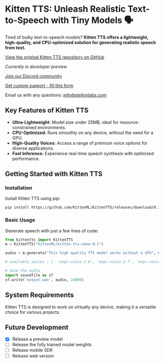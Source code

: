 # Kitten TTS: Unleash Realistic Text-to-Speech with Tiny Models 🗣️

Tired of bulky text-to-speech models? **Kitten TTS offers a lightweight, high-quality, and CPU-optimized solution for generating realistic speech from text.**

[View the original Kitten TTS repository on GitHub](https://github.com/KittenML/KittenTTS)

*Currently in developer preview*

[Join our Discord community](https://discord.com/invite/VJ86W4SURW)

[Get custom support - fill this form](https://docs.google.com/forms/d/e/1FAIpQLSc49erSr7jmh3H2yeqH4oZyRRuXm0ROuQdOgWguTzx6SMdUnQ/viewform?usp=preview)

Email us with any questions: info@stellonlabs.com

## Key Features of Kitten TTS

*   **Ultra-Lightweight:**  Model size under 25MB, ideal for resource-constrained environments.
*   **CPU-Optimized:** Runs smoothly on any device, without the need for a GPU.
*   **High-Quality Voices:** Access a range of premium voice options for diverse applications.
*   **Fast Inference:** Experience real-time speech synthesis with optimized performance.

## Getting Started with Kitten TTS

### Installation

Install Kitten TTS using pip:

```bash
pip install https://github.com/KittenML/KittenTTS/releases/download/0.1/kittentts-0.1.0-py3-none-any.whl
```

### Basic Usage

Generate speech with just a few lines of code:

```python
from kittentts import KittenTTS
m = KittenTTS("KittenML/kitten-tts-nano-0.1")

audio = m.generate("This high quality TTS model works without a GPU", voice='expr-voice-2-f' )

# available_voices : [  'expr-voice-2-m', 'expr-voice-2-f', 'expr-voice-3-m', 'expr-voice-3-f',  'expr-voice-4-m', 'expr-voice-4-f', 'expr-voice-5-m', 'expr-voice-5-f' ]

# Save the audio
import soundfile as sf
sf.write('output.wav', audio, 24000)
```

## System Requirements

Kitten TTS is designed to work on virtually any device, making it a versatile choice for various projects.

## Future Development

*   [x] Release a preview model
*   [ ] Release the fully trained model weights
*   [ ] Release mobile SDK
*   [ ] Release web version